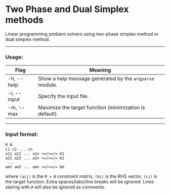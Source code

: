 # Two Phase and Dual Simplex methods

Linear programming problem solvers using two-phase simplex method or dual simplex method.
__________________________________________
### Usage:

| Flag      | Meaning |
| ----------- | ----------- |
| -h, --help      | Show a help message generated by the `argparse` module.       |
| -i, --input   | Specify the input file.        |
| -m, --max   | Maximize the target function (minimization is default).        |

__________________________________________

### Input format:
```
M N
c1 c2 ... cn
a11 a12 ... a1n <=/>=/= b1
a21 a22 ... a2n <=/>=/= b2
 ... 
am1 am2 ... amn <=/>=/= bm
```
where `(aij)` is the `M x N` constraint matrix, `(bi)` is the RHS vector, `(cj)` is the target function. Extra spaces/tabs/line breaks will be ignored. Lines staring with `#` will
also be ignored as comments.





